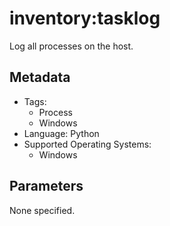 <!-- region Generated -->
# inventory:tasklog

Log all processes on the host.

## Metadata

- Tags:
  - Process
  - Windows
- Language: Python
- Supported Operating Systems:
  - Windows

## Parameters

None specified.
<!-- endregion -->
